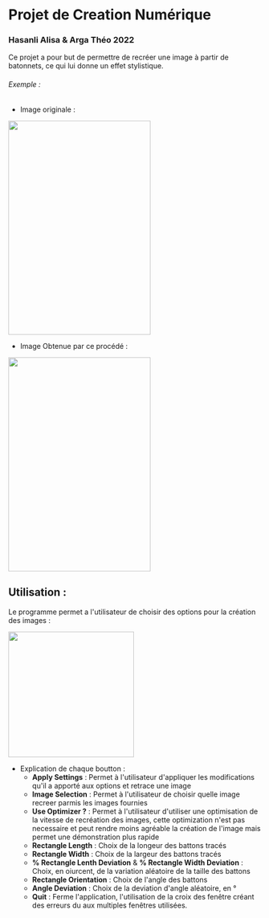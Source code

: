 # Projet de Creation Numérique

### Hasanli Alisa & Arga Théo 2022

Ce projet a pour but de permettre de recréer une image à partir de batonnets, ce qui lui donne un effet stylistique.

###### Exemple :

- Image originale :

<img src="https://user-images.githubusercontent.com/9201566/164674348-3ecef786-4570-422b-bc44-65d84dd36f2e.jpg" width="283" height="426" />

- Image Obtenue par ce procédé :

 <img src="https://user-images.githubusercontent.com/9201566/164675441-68cde482-fa74-4628-8a15-c158cae428a2.png" width="283" height="426" />

## Utilisation :

Le programme permet a l'utilisateur de choisir des options pour la création des images :

 <img src="https://user-images.githubusercontent.com/9201566/164676947-ba5b1194-2f37-4263-b314-e95f8ecd5116.png" width="250" height="250" />

- Explication de chaque boutton :
  - **Apply Settings** : Permet à l'utilisateur d'appliquer les modifications qu'il a apporté aux options et retrace une image
  - **Image Selection** : Permet à l'utilisateur de choisir quelle image recreer parmis les images fournies
  - **Use Optimizer ?** : Permet à l'utilisateur d'utiliser une optimisation de la vitesse de recréation des images, cette optimization n'est pas necessaire et peut rendre moins agréable la création de l'image mais permet une démonstration plus rapide
  - **Rectangle Length** : Choix de la longeur des battons tracés
  - **Rectangle Width** : Choix de la largeur des battons tracés
  - **% Rectangle Lenth Deviation** & **% Rectangle Width Deviation** : Choix, en oiurcent, de la variation aléatoire de la taille des battons
  - **Rectangle Orientation** : Choix de l'angle des battons
  - **Angle Deviation** : Choix de la deviation d'angle aléatoire, en °
  - **Quit** : Ferme l'application, l'utilisation de la croix des fenêtre créant des erreurs du aux multiples fenêtres utilisées.
